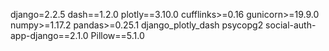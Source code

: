 django=2.2.5
dash==1.2.0
plotly==3.10.0
cufflinks>=0.16
gunicorn>=19.9.0
numpy>=1.17.2
pandas>=0.25.1
django_plotly_dash
psycopg2
social-auth-app-django==2.1.0
Pillow==5.1.0 
